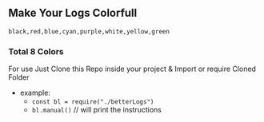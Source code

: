 ## Make Your Logs Colorfull

`black,red,blue,cyan,purple,white,yellow,green`

### Total 8 Colors

For use Just Clone this Repo inside your project
&
Import or require Cloned Folder

- example:
  - `const bl = require("./betterLogs")`
  - `bl.manual()`
    // will print the instructions
